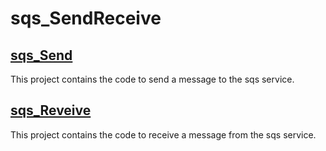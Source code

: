 # sqs_SendReceive
## [sqs_Send](https://github.com/kdcouture/sqs_SendReceive/tree/master/sqs_Send)
This project contains the code to send a message to the sqs service.
## [sqs_Reveive](https://github.com/kdcouture/sqs_SendReceive/tree/master/sqs_Receive)
This project contains the code to receive a message from the sqs service. 
